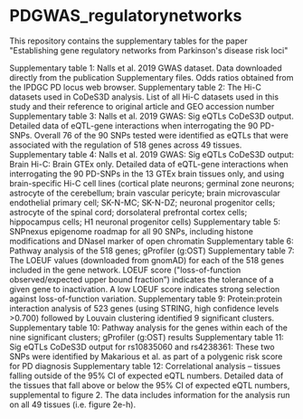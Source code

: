 # PDGWAS_regulatorynetworks

This repository contains the supplementary tables for the paper "Establishing gene regulatory networks from Parkinson's disease risk loci"

Supplementary table 1: Nalls et al. 2019 GWAS dataset. Data downloaded directly from the publication Supplementary files. Odds ratios obtained from the IPDGC PD locus web browser. 
Supplementary table 2: The Hi-C datasets used in CoDeS3D analysis. List of all Hi-C datasets used in this study and their reference to original article and GEO accession number
Supplementary table 3: Nalls et al. 2019 GWAS: Sig eQTLs CoDeS3D output. Detailed data of eQTL-gene interactions when interrogating the 90 PD-SNPs. Overall 76 of the 90 SNPs tested were identified as eQTLs that were associated with the regulation of 518 genes across 49 tissues. 
Supplementary table 4: Nalls et al. 2019 GWAS: Sig eQTLs CoDeS3D output: Brain Hi-C: Brain GTEx only. Detailed data of eQTL-gene interactions when interrogating the 90 PD-SNPs in the 13 GTEx brain tissues only, and using brain-specific Hi-C cell lines (cortical plate neurons; germinal zone neurons; astrocyte of the cerebellum; brain vascular pericyte; brain microvascular endothelial primary cell; SK-N-MC; SK-N-DZ; neuronal progenitor cells; astrocyte of the spinal cord; dorsolateral prefrontal cortex cells; hippocampus cells; H1 neuronal progenitor cells) 
Supplementary table 5: SNPnexus epigenome roadmap for all 90 SNPs, including histone modifications and DNaseI marker of open chromatin
Supplementary table 6: Pathway analysis of the 518 genes; gProfiler (g:OST)
Supplementary table 7: The LOEUF values (downloaded from gnomAD) for each of the 518 genes included in the gene network. LOEUF score ("loss-of-function observed/expected upper bound fraction”) indicates the tolerance of a given gene to inactivation. A low LOEUF score indicates strong selection against loss-of-function variation.
Supplementary table 9: Protein:protein interaction analysis of 523 genes (using STRING, high confidence levels >0.700) followed by Louvain clustering identified 9 significant clusters. 
Supplementary table 10: Pathway analysis for the genes within each of the nine significant clusters; gProfiler (g:OST) results
Supplementary table 11: Sig eQTLs CoDeS3D output for rs10835060 and rs4238361: These two SNPs were identified by Makarious et al. as part of a polygenic risk score for PD diagnosis
Supplementary table 12: Correlational analysis – tissues falling outside of the 95% CI of expected eQTL numbers. Detailed data of the tissues that fall above or below the 95% CI of expected eQTL numbers, supplemental to figure 2. The data includes information for the analysis run on all 49 tissues (i.e. figure 2e-h). 
